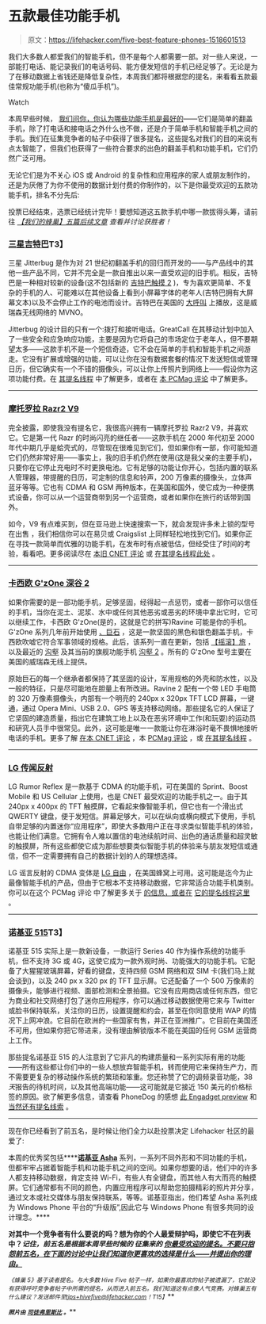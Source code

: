 # 五款最佳功能手机

> 原文：<https://lifehacker.com/five-best-feature-phones-1518601513>

我们大多数人都爱我们的智能手机，但不是每个人都需要一部。对一些人来说，一部能打电话、能记录我们的电话号码、能方便发短信的手机已经足够了。无论是为了在移动数据上省钱还是降低复杂性，本周我们都将根据您的提名，来看看五款最佳常规功能手机(也称为“傻瓜手机”)。

Watch

本周早些时候， [我们问你，你认为哪些功能手机是最好的](https://lifehacker.com/whats-the-best-feature-phone-1516973533)——它们是简单的翻盖手机，除了打电话和接电话之外什么也不做，还是介于简单手机和智能手机之间的手机。我们在征集竞争者的帖子中获得了很多提名，这些提名对我们的目的来说有点太智能了，但我们也获得了一些符合要求的出色的翻盖手机和功能手机，它们仍然广泛可用。

无论它们是为不关心 iOS 或 Android 的复杂性和应用程序的家人或朋友制作的，还是为厌倦了为你不使用的数据计划付费的你制作的，以下是你最受欢迎的五款功能手机，排名不分先后:

投票已经结束，选票已经统计完毕！要想知道这五款手机中哪一款拔得头筹，请前往 [*【我们的蜂巢】五篇后续文章*](https://lifehacker.com/most-popular-feature-phone-nokia-515-1521673912) *查看并讨论获胜者！*

### [三星吉特巴](http://www.greatcall.com/Jitterbug/)T3】

三星 Jitterbug 是作为对 21 世纪初翻盖手机的回归而开发的——与产品线中的其他一些产品不同，它并不完全是一款自推出以来一直受欢迎的旧手机。相反，吉特巴是一种相对较新的设备(这不包括新的 [吉特巴触摸 2](http://www.greatcall.com/Jitterbug/Jitterbug-Touch-Easy-To-Use-Smartphone/) )，专为喜欢更简单、不复杂的手机的人、可能难以在其他设备上看到小屏幕字体的老年人(吉特巴拥有大屏幕文本)以及不会停止工作的电池而设计。吉特巴在美国的 [大呼叫](http://www.greatcall.com/) 上播放，这是威瑞森无线网络的 MVNO。

Jitterbug 的设计目的只有一个:拨打和接听电话。GreatCall 在其移动计划中加入了一些安全和应急响应功能，主要是因为它将自己的市场定位于老年人，但不要期望太多——这款手机不是一个短信奇迹，它不会在简单的手机和智能手机之间游走。它没有扩展或增强的功能，可以让你在没有数据套餐的情况下发送短信或管理日历，但它确实有一个不错的摄像头，可以让你上传照片到网络上——假设你为这项功能付费。在 [其提名线程](https://lifehacker.com/1517352903) 中了解更多，或者在 [本 PCMag 评论](http://www.pcmag.com/article2/0,2817,2406487,00.asp) 中了解更多。

* * *

### [摩托罗拉 Razr2 V9](http://www.phonescoop.com/phones/phone.php?p=1219)

完全披露，即使我没有提名它，我很高兴拥有一辆摩托罗拉 Razr2 V9，并喜欢它。它是第一代 Razr 的时尚闪亮的继任者——这款手机在 2000 年代初至 2000 年代中期几乎是蛤壳式的，尽管现在很难见到它们，但如果你有一部，你可能知道它们仍然非常好用——事实上，我的旧手机仍然在使用(这是我父亲的主要手机)，只要你在它停止充电时不时更换电池。它有足够的功能让你开心，包括内置的联系人管理器，带提醒的日历，可定制的信息和铃声，200 万像素的摄像头，立体声蓝牙等等。它也有 CDMA 和 GSM 两种版本，在美国和国外，使它成为一种便携式设备，你可以从一个运营商带到另一个运营商，或者如果你在旅行的话带到国外。

如今，V9 有点难买到，但在亚马逊上快速搜索一下，就会发现许多未上锁的型号在出售 ，我们相信你可以在易贝或 Craigslist 上同样轻松地找到它们。如果你正在寻找一款简单而优雅的功能手机，在发布时有点被低估，但经受住了时间的考验，看看吧。更多阅读尽在 [本旧 CNET 评论](http://reviews.cnet.com/cell-phones/motorola-razr2-v9-at/4505-6454_7-32452794.html) 或 [在其提名线程此处](https://lifehacker.com/1517322508) 。

* * *

### [卡西欧 G'zOne 深谷 2](http://www.casiogzone.com/)

如果你需要的是一部功能手机，足够坚固，经得起一点惩罚，或者一部你可以信任的手机，当你在泥土、泥浆、水中或任何其他恶劣或恶劣的环境中拿出它时，它可以继续工作，卡西欧 G'zOne(是的，这就是它的拼写)Ravine 可能是你的手机。G'zOne 系列几年前开始使用 [、巨石](http://www.phonedog.com/products/casio-g%E2%80%99zone-boulder-black-silver/) ，这是一款坚固的黑色和银色翻盖手机，卡西欧吹嘘它符合军事领域的规格。此后，该系列一直在更新，包括 [【摇滚】](http://www.phonedog.com/products/casio-gzone-rock/)[旅](http://www.phonedog.com/products/casio-gzone-brigade/) ，以及最近的 [沟壑](http://www.phonedog.com/products/casio-gzone-ravine/) 及其当前的旗舰功能手机 [沟壑 2](http://www.casiogzone.com/us/ravine2/index.html) 。所有的 G'zOne 型号主要在美国的威瑞森无线上提供。

原始巨石的每一个继承者都保持了其坚固的设计，军用规格的外壳和防水性，以及一般的特征，只是尽可能地在胆量上有所改进。Ravine 2 配有一个带 LED 手电筒的 320 万像素摄像头，内部有一个明亮的 240px x 320px TFT LCD 屏幕，一键通，通过 Opera Mini、USB 2.0、GPS 等支持移动网络。那些提名它的人保证了它坚固的建造质量，指出它在建筑工地上以及在恶劣环境中工作(和玩耍)的运动员和研究人员手中很常见。此外，这可能是唯一一款能让你在淋浴时毫不畏惧地接听电话的手机。更多了解 [在本 CNET 评论](http://reviews.cnet.com/cell-phones/casio-g-zone-ravine/4505-6454_7-35074866.html) ，本 [PCMag 评论](http://www.pcmag.com/article2/0,2817,2397176,00.asp) ，或 [在其提名线程](https://lifehacker.com/1517324798) 。

* * *

### [LG 传闻反射](http://www.lg.com/us/cell-phones/lg-LN272-rumor-reflex)

LG Rumor Reflex 是一款基于 CDMA 的功能手机，可在美国的 Sprint、Boost Mobile 和 US Cellular 上使用，也是 CNET 最受欢迎的功能手机之一。由于其 240px x 400px 的 TFT 触摸屏，它看起来像智能手机，但它也有一个滑出式 QWERTY 键盘，便于发短信。屏幕足够大，可以在纵向或横向模式下使用，手机自带足够的内置迷你“应用程序”，即使大多数用户正在寻求类似智能手机的体验，也能让他们满意。它拥有令人难以置信的电池续航时间、出色的通话质量和超灵敏的触摸屏，所有这些都使它成为那些想要类似智能手机的体验来与朋友发短信或通信，但不一定需要拥有自己的数据计划的人的理想选择。

LG 谣言反射的 CDMA 变体是 [LG 自由](http://www.lg.com/us/cell-phones/lg-UN272-freedom) ，在美国蜂窝上可用。这可能是迄今为止最像智能手机的产品，但由于它根本不支持移动数据，它非常适合功能手机类别。你可以在这个 PCMag 评论 中了解更多关于 [的信息，或者在](http://www.pcmag.com/article2/0,2817,2403424,00.asp) [它的提名线程这里](https://lifehacker.com/vote-lg-rumor-reflex-and-variants-why-normally-i-li-1517308885) 。

* * *

### [诺基亚 515](http://www.nokia.com/global/products/phone/515/)T3】

诺基亚 515 实际上是一款新设备，一款运行 Series 40 作为操作系统的功能手机，但不支持 3G 或 4G，这使它成为一款外观时尚、功能强大的功能手机。它配备了大猩猩玻璃屏幕，好看的键盘，支持四频 GSM 网络和双 SIM 卡(我们马上就会谈到)，以及 240 px x 320 px 的 TFT 显示屏。它还配备了一个 500 万像素的摄像头，能够进行视频、面部检测和全景拍摄。它没有应用商店或任何东西，但它为商业和社交网络打包了迷你应用程序，你可以通过移动数据使用它来与 Twitter 或脸书保持联系，关注你的日历，设置提醒和约会，甚至在你同意使用 WAP 的情况下上网冲浪。它目前在欧洲的一些国家有售，并正在亚洲推广。它目前在美国还不可用，但如果你把它带进来，没有理由解锁版本不能在美国的任何 GSM 运营商上工作。

那些提名诺基亚 515 的人注意到了它非凡的构建质量和一系列实际有用的功能——所有这些都让你们中的一些人想放弃智能手机，转而使用它来保持生产力，而不需要更复杂的移动操作系统的繁琐和笨重。您还称赞了它的调频录音功能，38 *天*报告的待机时间，以及其他高端功能——这可能就是它接近 150 美元的价格标签的原因。欲了解更多信息，请查看 PhoneDog 的感想 [此 Engadget preview](http://www.engadget.com/2013/08/28/nokia-515-featurephone/) 和 [当然还有提名线索](https://lifehacker.com/1517362425) 。

* * *

现在你已经看到了前五名，是时候让他们全力以赴投票决定 Lifehacker 社区的最爱了:

本周的优秀奖包括****[**诺基亚 Asha**](http://www.nokia.com/global/products/nokia-asha/) 系列，一系列不同外形和不同功能的手机，但都牢牢占据着智能手机和功能手机之间的空间。如果你想要的话，他们中的许多人都支持移动数据，肯定支持 Wi-Fi，有些人有全键盘，而其他人有大而亮的触摸屏。它们通常都有不同的颜色，内置应用程序可以帮助您拍摄精彩的照片并分享，通过文本或社交媒体与朋友保持联系，等等。诺基亚指出，他们希望 Asha 系列成为 Windows Phone 平台的“升级版”,因此它与 Windows Phone 有很多共同的设计理念。****

****对其中一个竞争者有什么要说的吗？想为你的个人最爱辩护吗，即使它不在列表中？*记住，前五名是根据本周早些时候的* *征集来的* [*你最受欢迎的提名。不要只抱怨前五名，在下面的讨论中让我们知道你更喜欢的选择是什么——并提出你的理由。*](https://lifehacker.com/whats-the-best-feature-phone-1516973533)****

****<small>*《蜂巢 5》基于读者提名。与大多数 Hive Five 帖子一样，如果你最喜欢的帖子被遗漏了，它就没有获得呼吁竞争者帖子中所需的提名，从而进入前五名。我们知道这有点像人气竞赛。对蜂巢五有什么建议？发送邮件至*</small>[<small>*tips+hivefive@lifehacker.com*</small>](mailto:tips+hivefive@lifehacker.com)<small>*！*T15】</small>****

****<small>*照片由*</small> [<small>*司徒弗里斯比*</small>](http://www.flickr.com/photos/36-degrees/1401973209/) <small>*。*</small>****